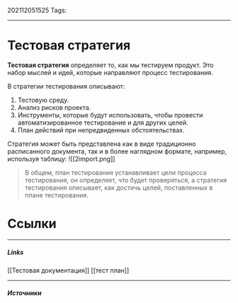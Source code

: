 202112051525
Tags:
___
# Тестовая стратегия
**Тестовая стратегия** определяет то, как мы тестируем продукт. Это набор мыслей и идей, которые направляют процесс тестирования.

В стратегии тестирования описывают:
1.  Тестовую среду.
2.  Анализ рисков проекта.
3.  Инструменты, которые будут использовать, чтобы провести автоматизированное тестирование и для других целей.
4.  План действий при непредвиденных обстоятельствах.
    

Стратегия может быть представлена как в виде традиционно расписанного документа, так и в более наглядном формате, например, используя таблицу:
![[2import.png]]

>В общем, план тестирования устанавливает цели процесса тестирования, он определяет, что будет проверяться, а стратегия тестирования описывает, как достичь целей, поставленных в плане тестирования.




# Ссылки
___
##### Links
[[Тестовая документация]]
[[тест план]]

---
##### Источники
